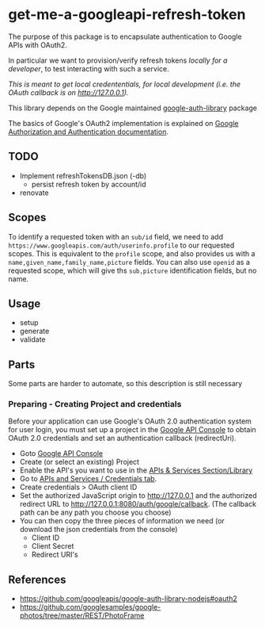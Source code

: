 # get-me-a-googleapi-refresh-token

The purpose of this package is to encapsulate authentication to Google APIs with OAuth2.

In particular we want to provision/verify refresh tokens *locally for a developer*, to test interacting with such a service.

*This is meant to get local credententials, for local development (i.e. the OAuth callback is on <http://127.0.0.1>).*

This library depends on the Google maintained [google-auth-library](https://github.com/googleapis/google-auth-library-nodejs#oauth2) package

The basics of Google's OAuth2 implementation is explained on [Google Authorization and Authentication documentation](https://developers.google.com/identity/protocols/OpenIDConnect).

## TODO

- Implement refreshTokensDB.json (-db)
  - persist refresh token by account/id
- renovate

## Scopes

To identify a requested token with an `sub/id` field, we need to add `https://www.googleapis.com/auth/userinfo.profile` to our requested scopes. This is equivalent to the `profile` scope, and also provides us with a `name,given_name,family_name,picture` fields. You can also use `openid` as a requested scope, which will give ths `sub,picture` identification fields, but no name.

## Usage

- setup
- generate
- validate

## Parts

Some parts are harder to automate, so this description is still necessary

### Preparing - Creating Project and credentials

Before your application can use Google's OAuth 2.0 authentication system for user login, you must set up a project in the [Google API Console](https://console.developers.google.com/) to obtain OAuth 2.0 credentials and set an authentication callback (redirectUri).

- Goto [Google API Console](https://console.developers.google.com/)
- Create (or select an existing) Project
- Enable the API's you want to use in the [APIs & Services Section/Library](https://console.developers.google.com/apis/library)
- Go to [APIs and Services / Credentials tab](https://console.developers.google.com/apis/credentials).
- Create credentials > OAuth client ID
- Set the authorized JavaScript origin to <http://127.0.0.1> and the authorized redirect URL to <http://127.0.0.1:8080/auth/google/callback>. (The callback path can be any path you choose you choose)
- You can then copy the three pieces of information we need (or download the json credentials from the console)
  - Client ID
  - Client Secret
  - Redirect URI's

## References

- <https://github.com/googleapis/google-auth-library-nodejs#oauth2>
- <https://github.com/googlesamples/google-photos/tree/master/REST/PhotoFrame>
